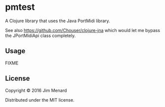 # pmtest

A Clojure library that uses the Java PortMidi library.

See also https://github.com/Chouser/clojure-jna which would let me bypass
the JPortMidiApi class completely.

## Usage

FIXME

## License

Copyright © 2016 Jim Menard

Distributed under the MIT license.
